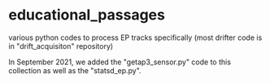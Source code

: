 # educational_passages
various python codes to process EP tracks specifically (most drifter code is in "drift_acquisiton" repository)

In September 2021, we added the "getap3_sensor.py" code to this collection as well as the "statsd_ep.py".
